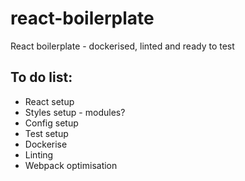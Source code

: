 # react-boilerplate
React boilerplate - dockerised, linted and ready to test

## To do list:

- React setup
- Styles setup - modules?
- Config setup
- Test setup
- Dockerise
- Linting
- Webpack optimisation